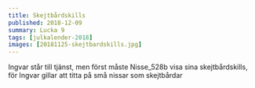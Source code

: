 ```yaml
---
title: Skejtbårdskills
published: 2018-12-09
summary: Lucka 9
tags: [julkalender-2018]
images: [20181125-skejtbardskills.jpg]
---
```


Ingvar står till tjänst, men först måste Nisse_528b visa sina skejtbårdskills, för Ingvar gillar att titta på små nissar som skejtbårdar
